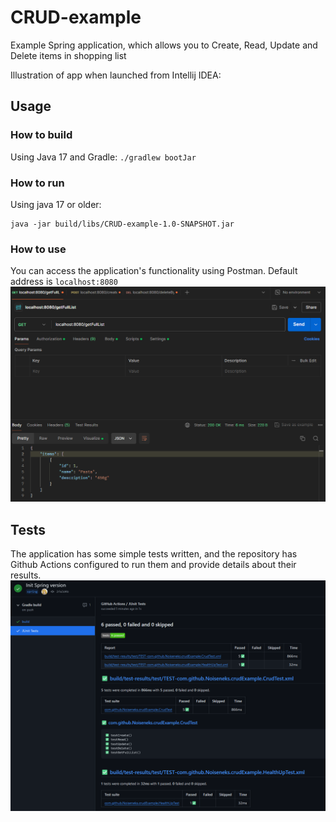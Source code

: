 # CRUD-example

Example Spring application, which allows you to Create, Read, Update and Delete items in shopping list

Illustration of app when launched from Intellij IDEA:

## Usage

### How to build

Using Java 17 and Gradle: `./gradlew bootJar`

### How to run

Using java 17 or older:

```shell
java -jar build/libs/CRUD-example-1.0-SNAPSHOT.jar
```

### How to use

You can access the application's functionality using Postman. Default address is `localhost:8080`
![img.png](images/img2.png)

## Tests

The application has some simple tests written, and the repository has Github Actions configured to run them
and provide details about their results.
![img.png](images/img.png)